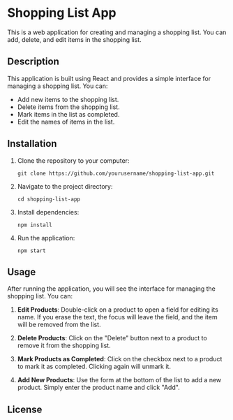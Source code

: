 # Shopping List App

This is a web application for creating and managing a shopping list. You can add, delete, and edit items in the shopping list.

## Description

This application is built using React and provides a simple interface for managing a shopping list. You can:

- Add new items to the shopping list.
- Delete items from the shopping list.
- Mark items in the list as completed.
- Edit the names of items in the list.

## Installation

1. Clone the repository to your computer:

    ```
    git clone https://github.com/yourusername/shopping-list-app.git
    ```

2. Navigate to the project directory:

    ```
    cd shopping-list-app
    ```

3. Install dependencies:

    ```
    npm install
    ```

4. Run the application:

    ```
    npm start
    ```

## Usage

After running the application, you will see the interface for managing the shopping list. You can:

1. **Edit Products**: Double-click on a product to open a field for editing its name. If you erase the text, the focus will leave the field, and the item will be removed from the list.

2. **Delete Products**: Click on the "Delete" button next to a product to remove it from the shopping list.

3. **Mark Products as Completed**: Click on the checkbox next to a product to mark it as completed. Clicking again will unmark it.

4. **Add New Products**: Use the form at the bottom of the list to add a new product. Simply enter the product name and click "Add".

## License


